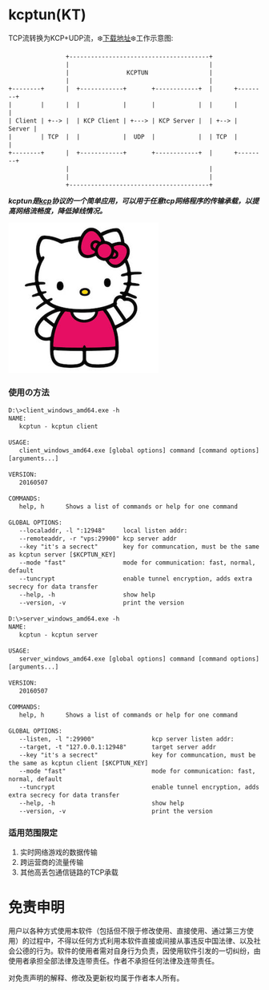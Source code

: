 # kcptun(KT)
TCP流转换为KCP+UDP流，:snowflake:[下载地址](https://github.com/xtaci/kcptun/releases/latest):snowflake:工作示意图:      
```
                +---------------------------------------+
                |                                       |
                |                KCPTUN                 |
                |                                       |
+--------+      |  +------------+       +------------+  |      +--------+
|        |      |  |            |       |            |  |      |        |
| Client | +--> |  | KCP Client | +---> | KCP Server |  | +--> | Server |
|        | TCP  |  |            |  UDP  |            |  | TCP  |        |
+--------+      |  +------------+       +------------+  |      +--------+
                |                                       |
                |                                       |
                +---------------------------------------+
```
***kcptun是[kcp](https://github.com/skywind3000/kcp)协议的一个简单应用，可以用于任意tcp网络程序的传输承载，以提高网络流畅度，降低掉线情况。***   

<img src="kitty.jpg" style="width: 300px;"/>

### 使用の方法
```
D:\>client_windows_amd64.exe -h
NAME:
   kcptun - kcptun client

USAGE:
   client_windows_amd64.exe [global options] command [command options] [arguments...]

VERSION:
   20160507

COMMANDS:
   help, h      Shows a list of commands or help for one command

GLOBAL OPTIONS:
   --localaddr, -l ":12948"     local listen addr:
   --remoteaddr, -r "vps:29900" kcp server addr
   --key "it's a secrect"       key for communcation, must be the same as kcptun server [$KCPTUN_KEY]
   --mode "fast"                mode for communication: fast, normal, default
   --tuncrypt                   enable tunnel encryption, adds extra secrecy for data transfer
   --help, -h                   show help
   --version, -v                print the version

D:\>server_windows_amd64.exe -h
NAME:
   kcptun - kcptun server

USAGE:
   server_windows_amd64.exe [global options] command [command options] [arguments...]

VERSION:
   20160507

COMMANDS:
   help, h      Shows a list of commands or help for one command

GLOBAL OPTIONS:
   --listen, -l ":29900"                kcp server listen addr:
   --target, -t "127.0.0.1:12948"       target server addr
   --key "it's a secrect"               key for communcation, must be the same as kcptun client [$KCPTUN_KEY]
   --mode "fast"                        mode for communication: fast, normal, default
   --tuncrypt                           enable tunnel encryption, adds extra secrecy for data transfer
   --help, -h                           show help
   --version, -v                        print the version
```
### 适用范围限定       
1. 实时网络游戏的数据传输        
2. 跨运营商的流量传输               
3. 其他高丢包通信链路的TCP承载      

# 免责申明
用户以各种方式使用本软件（包括但不限于修改使用、直接使用、通过第三方使用）的过程中，不得以任何方式利用本软件直接或间接从事违反中国法律、以及社会公德的行为。软件的使用者需对自身行为负责，因使用软件引发的一切纠纷，由使用者承担全部法律及连带责任。作者不承担任何法律及连带责任。       

对免责声明的解释、修改及更新权均属于作者本人所有。
